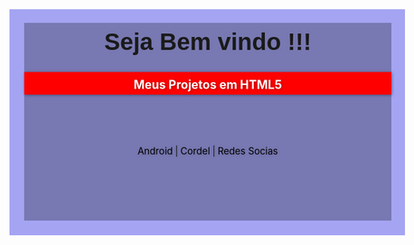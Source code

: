 <!DOCTYPE html>
<html lang="pt-br">
<head>
    <meta charset="UTF-8">
    <meta name="viewport" content="width=device-width, initial-scale=1.0">
    <title>Document</title>
</head>
<style>
    * {
        margin: 0px;
        padding: 0px;
    }
    main {
        margin: auto;
        background-color: rgba(109, 109, 238, 0.61);
        width: 700px;
        height: 400px;
        position: relative;
    }
    div#div-main{
        position: absolute;
        background-color: rgba(0, 0, 0, 0.267);
        width: 650px;
        height: 350px;
        bottom:26px;
        left: 26px;
    }
    h1 {
        margin-top: 10px;
        text-align: center;
        font-family: Arial, Helvetica, sans-serif;
        font-size: 3em;
    }
    h2 {
        padding: 10px 0px 5px 0px;
        color: white;
        box-shadow: 1px 1px 5px rgba(0, 0, 0, 0.404);
        text-shadow: 1px 1px 5px rgba(0, 0, 0, 0.363);
        text-align: center;
        background-color: red;
    }
    div#links {
        text-align: center;
        margin-top: 90px;
    }
    a{
        font-size: 1.2em;
        text-decoration: none;
        color: black;
        text-shadow: 1px 1px 5px rgba(0, 0, 0, 0.116);
    }
    a:hover {
        background-color: rgba(255, 0, 0, 0.342);
        padding: 5px;
        border-top-left-radius: 10px;
        border-top-right-radius: 10px;
        text-decoration: underline;
        color: white;
    }

</style>
<body>
    <main>
        <div id="div-main">
            <h1>Seja Bem vindo !!!</h1>
            <h2>Meus Projetos em HTML5</h2>
            <div id="links">
                <a href="https://github.com/GustavOnX/Projetos/tree/main/Android" target="_blank">Android</a>
                <a href="">|</a>
                <a href="https://github.com/GustavOnX/Projetos/tree/main/Projeto-cordel">Cordel</a>
                <a href="">|</a>
                <a href="https://github.com/GustavOnX/Projetos/tree/main/Redes%20sociais">Redes Socias</a>
            </div>
        </div>
    </main>
</body>
</html>
